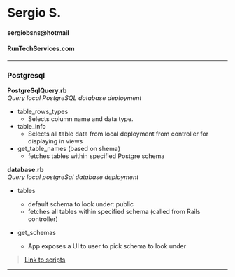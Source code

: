 # Sergio S.  
#### sergiobsns@hotmail    
#### RunTechServices.com  
 
-------------------------  

### Postgresql  
 **PostgreSqlQuery.rb**  
*Query local PostgreSQL database deployment*

- table_rows_types
	- Selects column name and data type.
- table_info
	- Selects all table data from local deployment from controller for displaying in views
- get_table_names (based on shema)
	- fetches tables within specified Postgre schema

**database.rb**  
*Query local postgreSql database deployment*

- tables
	- default schema to look under: public
	- fetches all tables within specified schema (called from Rails controller)

- get_schemas
	- App exposes a UI to user to pick schema to look under

> [Link to scripts](https://bitbucket.org/wowiamhere/codesamples/src/24be17bf262b84c399c9543f9fdda337521b38db/PostgreSql/?at=master, "wowiamhere's bitbucket account")  

------------------------  